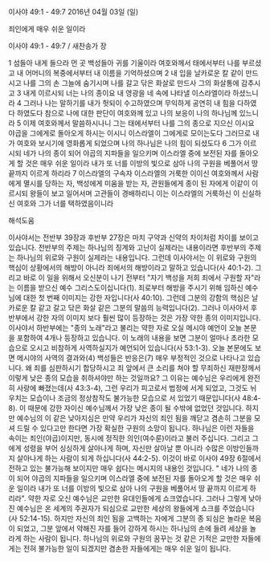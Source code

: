 이사야 49:1 - 49:7 
2016년 04월 03일 (일)

죄인에게 매우 쉬운 일이라



이사야 49:1 - 49:7 / 새찬송가  장


1 섬들아 내게 들으라 먼 곳 백성들아 귀를 기울이라 여호와께서 태에서부터 나를 부르셨고 내 어머니의 복중에서부터 내 이름을 기억하셨으며
2 내 입을 날카로운 칼 같이 만드시고 나를 그의 손 그늘에 숨기시며 나를 갈고 닦은 화살로 만드사 그의 화살통에 감추시고
3 내게 이르시되 너는 나의 종이요 내 영광을 네 속에 나타낼 이스라엘이라 하셨느니라
4 그러나 나는 말하기를 내가 헛되이 수고하였으며 무익하게 공연히 내 힘을 다하였다 하였도다 참으로 나에 대한 판단이 여호와께 있고 나의 보응이 나의 하나님께 있느니라
5 이제 여호와께서 말씀하시나니 그는 태에서부터 나를 그의 종으로 지으신 이시요 야곱을 그에게로 돌아오게 하시는 이시니 이스라엘이 그에게로 모이는도다 그러므로 내가 여호와 보시기에 영화롭게 되었으며 나의 하나님은 나의 힘이 되셨도다 
6 그가 이르시되 네가 나의 종이 되어 야곱의 지파들을 일으키며 이스라엘 중에 보전된 자를 돌아오게 할 것은 매우 쉬운 일이라 내가 또 너를 이방의 빛으로 삼아 나의 구원을 베풀어서 땅 끝까지 이르게 하리라
7 이스라엘의 구속자 이스라엘의 거룩한 이이신 여호와께서 사람에게 멸시를 당하는 자, 백성에게 미움을 받는 자, 관원들에게 종이 된 자에게 이같이 이르시되 왕들이 보고 일어서며 고관들이 경배하리니 이는 이스라엘의 거룩하신 이 신실하신 여호와 그가 너를 택하였음이니라

해석도움





이사야서는 전반부 39장과 후반부 27장은 마치 구약과 신약의 차이처럼 차이를 보이고 있습니다. 전반부의 주제는 하나님의 징계와 고난이 실제라는 내용이라면 후반부의 주제는 하나님의 위로와 구원이 실제라는 내용입니다. 그런데 이사야서는 이 위로와 구원의 핵심이 상황에서의 해방이 아니라 죄에서의 해방이라고 말하고 있습니다(사 40:1-2). 그리고 바로 이 일을 위해서 오신분이 나기 전부터 "자기 백성을 저희 죄에서 구원할 자"라는 이름을 받으신 예수 그리스도이십니다(1).
죄로부터 해방을 주시기 위해 임하신 예수님에 대한 첫 번째 이미지는 강한 자입니다(사 40:10). 그런데 그분의 강함의 핵심은 날카로운 칼 같고 갈고 닦은 화살 같은 그분의 말씀의 능력입니다(2). 그러나 이사야서 후반부에서 강한 자의 이미지 보다 훨씬 많이 등장하는 것은 가장 약한 종의 이미지입니다. 이사야서 하반부에는 "종의 노래"라고 불리는 약한 자로 오실 메시야 예언이 오늘 본문을 포함하여 4개나 등장하고 있습니다. 이 노래의 내용을 보면 그분이 얼마나 초라한 모습으로 오시고 비참하게 사역하실지가 예언되어 있습니다(사 53:1-3). 오늘 본문에도 보면 메시야의 사역의 결과와(4) 백성들은 반응은(7) 매우 부정적인 것으로 나타나고 있습니다. 왜 죄를 심판하시기 합당하시고 죄 앞에서 큰 소리를 쳐야 할 무죄하신 재판장께서 이렇게 낮은 종의 모습을 취하셔야만 하는 것일까요? 그 이유는 예수님은 우리에게 완전히 사랑에 빠졌는데(사 43:3-4), 그런 우리가 피고로서 법정에 서게 되었고, 그것도 뉘우치는 모습이나 조금의 정상참작도 불가능한 모습으로 서 있었기 때문입니다(사 48:4-8).
이 때문에 강한 자이신 예수님께서 가장 낮은 종이 될 수밖에 없었던 것입니다. 
하지만 예수님의 이 같은 낮아지심은 만약 우리가 자신의 죄인 됨을 깨닫고 겸손히 그분을 모셔 드릴 수 있다고만 한다면 가장 확실한 구원의 소망이 됩니다. 
하나님은 이런 자들을 속이는 죄인(야곱)이지만, 동시에 정직한 의인(여수룬)이라고 불러 주십니다. 그리고 그에게 성령을 부어 싱싱하게 살아나게 하며, 자신만 살아날 뿐 아니라 수많은 이방인들까지 살아나게 하는 사람이 되게 하십니다(사 44:2-5). 이것이 바로 이사야 49장 6절에서 전하고 있는 불가능해 보이지만 매우 쉽다는 메시지의 내용인 것입니다. " 네가 나의 종이 되어 야곱의 지파들을 일으키며 이스라엘 중에 보전된 자를 돌아오게 할 것은 매우 쉬운 일이라 내가 또 너를 이방의 빛으로 삼아 나의 구원을 베풀어서 땅 끝까지 이르게 하리라". 
약한 자로 오신 예수님은 교만한 유대인들에게 쇼크였습니다. 
그러나 그렇게 낮아진 예수님은 온 세계의 주권자가 되심으로 교만한 세상의 왕들에게 쇼크를 주었습니다(사 52:14-15). 
하지만 자신의 죄인 됨을 고백하는 자에게 그분의 종 되심은 놀라운 복음이 되었고, 
그분 앞에서 약해진 자를 들어 강하게 하시는 하나님의 손에 들려 세상을 놀라게 하는 사람이 됩니다. 
하나님의 위로와 구원의 꿈꾸는 것 같은 기적은 교만한 자들에게는 전혀 불가능한 일이 되겠지만 겸손한 자들에게는 매우 쉬운 일이 됩니다.